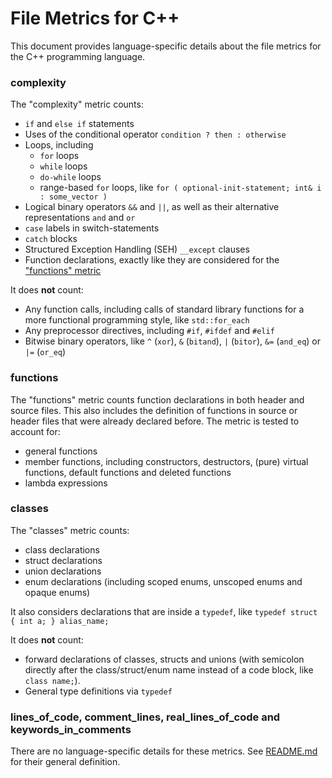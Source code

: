 # File Metrics for C++

This document provides language-specific details about the file metrics for the C++ programming language.

### complexity

The "complexity" metric counts:

-   `if` and `else if` statements
-   Uses of the conditional operator `condition ? then : otherwise`
-   Loops, including
    -   `for` loops
    -   `while` loops
    -   `do-while` loops
    -   range-based `for` loops, like `for ( optional-init-statement; int& i : some_vector )`
-   Logical binary operators `&&` and `||`, as well as their alternative representations `and` and `or`
-   `case` labels in switch-statements
-   `catch` blocks
-   Structured Exception Handling (SEH) `__except` clauses
-   Function declarations, exactly like they are considered for the ["functions" metric](#functions)

It does **not** count:

-   Any function calls, including calls of standard library functions for a more functional programming style, like `std::for_each`
-   Any preprocessor directives, including `#if`, `#ifdef` and `#elif`
-   Bitwise binary operators, like `^` (`xor`), `&` (`bitand`), `|` (`bitor`), `&=` (`and_eq`) or `|=` (`or_eq`)

### functions

The "functions" metric counts function declarations in both header and source files. This also includes the definition of functions in source or header files that were already declared before. The metric is tested to account for:

-   general functions
-   member functions, including constructors, destructors, (pure) virtual functions, default functions and deleted functions
-   lambda expressions

### classes

The "classes" metric counts:

-   class declarations
-   struct declarations
-   union declarations
-   enum declarations (including scoped enums, unscoped enums and opaque enums)

It also considers declarations that are inside a `typedef`, like `typedef struct { int a; } alias_name;`

It does **not** count:

-   forward declarations of classes, structs and unions (with semicolon directly after the class/struct/enum name instead of a code block, like `class name;`).
-   General type definitions via `typedef`

### lines_of_code, comment_lines, real_lines_of_code and keywords_in_comments

There are no language-specific details for these metrics. See [README.md](README.md) for their general definition.

